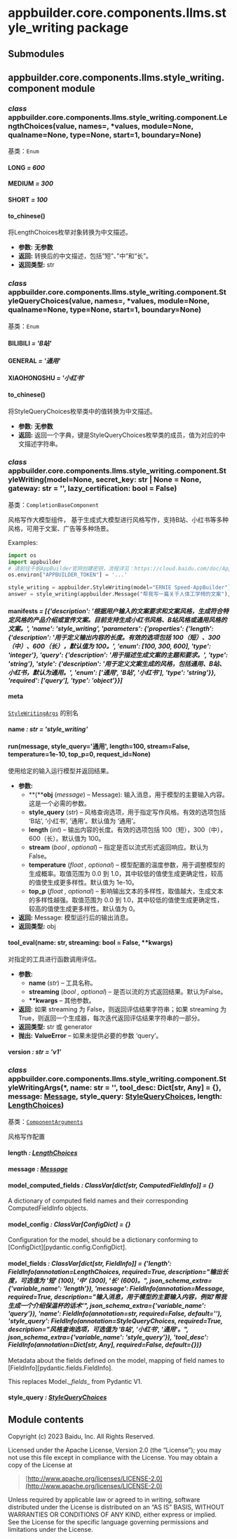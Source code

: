 # appbuilder.core.components.llms.style_writing package

## Submodules

## appbuilder.core.components.llms.style_writing.component module

### *class* appbuilder.core.components.llms.style_writing.component.LengthChoices(value, names=<not given>, \*values, module=None, qualname=None, type=None, start=1, boundary=None)

基类：`Enum`

#### LONG *= 600*

#### MEDIUM *= 300*

#### SHORT *= 100*

#### to_chinese()

将LengthChoices枚举对象转换为中文描述。

* **参数:**
  **无参数**
* **返回:**
  转换后的中文描述，包括”短”、”中”和”长”。
* **返回类型:**
  str

### *class* appbuilder.core.components.llms.style_writing.component.StyleQueryChoices(value, names=<not given>, \*values, module=None, qualname=None, type=None, start=1, boundary=None)

基类：`Enum`

#### BILIBILI *= 'B站'*

#### GENERAL *= '通用'*

#### XIAOHONGSHU *= '小红书'*

#### to_chinese()

将StyleQueryChoices枚举类中的值转换为中文描述。

* **参数:**
  **无参数**
* **返回:**
  返回一个字典，键是StyleQueryChoices枚举类的成员，值为对应的中文描述字符串。

### *class* appbuilder.core.components.llms.style_writing.component.StyleWriting(model=None, secret_key: str | None = None, gateway: str = '', lazy_certification: bool = False)

基类：`CompletionBaseComponent`

风格写作大模型组件， 基于生成式大模型进行风格写作，支持B站、小红书等多种风格，可用于文案、广告等多种场景。

Examples:

```python
import os
import appbuilder
# 请前往千帆AppBuilder官网创建密钥，流程详见：https://cloud.baidu.com/doc/AppBuilder/s/Olq6grrt6#1%E3%80%81%E5%88%9B%E5%BB%BA%E5%AF%86%E9%92%A5
os.environ["APPBUILDER_TOKEN"] = '...'

style_writing = appbuilder.StyleWriting(model="ERNIE Speed-AppBuilder")
answer = style_writing(appbuilder.Message("帮我写一篇关于人体工学椅的文案"), style_query="小红书", length=100)
```

#### manifests *= [{'description': '根据用户输入的文案要求和文案风格，生成符合特定风格的产品介绍或宣传文案。目前支持生成小红书风格、B站风格或通用风格的文案。', 'name': 'style_writing', 'parameters': {'properties': {'length': {'description': '用于定义输出内容的长度。有效的选项包括 100（短）、300（中）、600（长），默认值为 100。', 'enum': [100, 300, 600], 'type': 'integer'}, 'query': {'description': '用于描述生成文案的主题和要求。', 'type': 'string'}, 'style': {'description': '用于定义文案生成的风格，包括通用、B站、小红书，默认为通用。', 'enum': ['通用', 'B站', '小红书'], 'type': 'string'}}, 'required': ['query'], 'type': 'object'}}]*

#### meta

[`StyleWritingArgs`](#appbuilder.core.components.llms.style_writing.component.StyleWritingArgs) 的别名

#### name *: str* *= 'style_writing'*

#### run(message, style_query='通用', length=100, stream=False, temperature=1e-10, top_p=0, request_id=None)

使用给定的输入运行模型并返回结果。

* **参数:**
  * **(****obj** (*message*) – Message): 输入消息，用于模型的主要输入内容。这是一个必需的参数。
  * **style_query** (*str*) – 风格查询选项，用于指定写作风格。有效的选项包括 ‘B站’, ‘小红书’, ‘通用’。默认值为 ‘通用’。
  * **length** (*int*) – 输出内容的长度。有效的选项包括 100（短），300（中），600（长）。默认值为 100。
  * **stream** (*bool* *,* *optional*) – 指定是否以流式形式返回响应。默认为 False。
  * **temperature** (*float* *,* *optional*) – 模型配置的温度参数，用于调整模型的生成概率。取值范围为 0.0 到 1.0，其中较低的值使生成更确定性，较高的值使生成更多样性。默认值为 1e-10。
  * **top_p** (*float* *,* *optional*) – 影响输出文本的多样性，取值越大，生成文本的多样性越强。取值范围为 0.0 到 1.0，其中较低的值使生成更确定性，较高的值使生成更多样性。默认值为 0。
* **返回:**
  Message: 模型运行后的输出消息。
* **返回类型:**
  obj

#### tool_eval(name: str, streaming: bool = False, \*\*kwargs)

对指定的工具进行函数调用评估。

* **参数:**
  * **name** (*str*) – 工具名称。
  * **streaming** (*bool* *,* *optional*) – 是否以流的方式返回结果。默认为False。
  * **\*\*kwargs** – 其他参数。
* **返回:**
  如果 streaming 为 False，则返回评估结果字符串；如果 streaming 为 True，则返回一个生成器，每次迭代返回评估结果字符串的一部分。
* **返回类型:**
  str 或 generator
* **抛出:**
  **ValueError** – 如果未提供必要的参数 ‘query’。

#### version *: str* *= 'v1'*

### *class* appbuilder.core.components.llms.style_writing.component.StyleWritingArgs(\*, name: str = '', tool_desc: Dict[str, Any] = {}, message: [Message](appbuilder.core.md#appbuilder.core.message.Message), style_query: [StyleQueryChoices](#appbuilder.core.components.llms.style_writing.component.StyleQueryChoices), length: [LengthChoices](#appbuilder.core.components.llms.style_writing.component.LengthChoices))

基类：[`ComponentArguments`](appbuilder.core.md#appbuilder.core.component.ComponentArguments)

风格写作配置

#### length *: [LengthChoices](#appbuilder.core.components.llms.style_writing.component.LengthChoices)*

#### message *: [Message](appbuilder.core.md#appbuilder.core.message.Message)*

#### model_computed_fields *: ClassVar[dict[str, ComputedFieldInfo]]* *= {}*

A dictionary of computed field names and their corresponding ComputedFieldInfo objects.

#### model_config *: ClassVar[ConfigDict]* *= {}*

Configuration for the model, should be a dictionary conforming to [ConfigDict][pydantic.config.ConfigDict].

#### model_fields *: ClassVar[dict[str, FieldInfo]]* *= {'length': FieldInfo(annotation=LengthChoices, required=True, description="输出长度，可选值为 '短' (100), '中' (300), '长' (600)。", json_schema_extra={'variable_name': 'length'}), 'message': FieldInfo(annotation=Message, required=True, description="输入消息，用于模型的主要输入内容，例如'帮我生成一个介绍保温杯的话术'", json_schema_extra={'variable_name': 'query'}), 'name': FieldInfo(annotation=str, required=False, default=''), 'style_query': FieldInfo(annotation=StyleQueryChoices, required=True, description="风格查询选项，可选值为 'B站', '小红书', '通用'。", json_schema_extra={'variable_name': 'style_query'}), 'tool_desc': FieldInfo(annotation=Dict[str, Any], required=False, default={})}*

Metadata about the fields defined on the model,
mapping of field names to [FieldInfo][pydantic.fields.FieldInfo].

This replaces Model._\_fields_\_ from Pydantic V1.

#### style_query *: [StyleQueryChoices](#appbuilder.core.components.llms.style_writing.component.StyleQueryChoices)*

## Module contents

Copyright (c) 2023 Baidu, Inc. All Rights Reserved.

Licensed under the Apache License, Version 2.0 (the “License”);
you may not use this file except in compliance with the License.
You may obtain a copy of the License at

> [http://www.apache.org/licenses/LICENSE-2.0](http://www.apache.org/licenses/LICENSE-2.0)

Unless required by applicable law or agreed to in writing, software
distributed under the License is distributed on an “AS IS” BASIS,
WITHOUT WARRANTIES OR CONDITIONS OF ANY KIND, either express or implied.
See the License for the specific language governing permissions and
limitations under the License.
